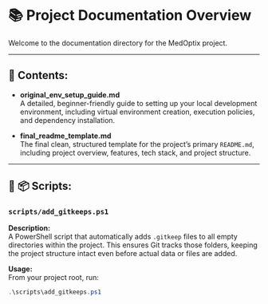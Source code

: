 # 📚 Project Documentation Overview

Welcome to the documentation directory for the MedOptix project.

---

## 📂 Contents:

- **original_env_setup_guide.md**  
  A detailed, beginner-friendly guide to setting up your local development environment, including virtual environment creation, execution policies, and dependency installation.

- **final_readme_template.md**  
  The final clean, structured template for the project’s primary `README.md`, including project overview, features, tech stack, and project structure.

---

## 📜 📦 Scripts:

### `scripts/add_gitkeeps.ps1`

**Description:**  
A PowerShell script that automatically adds `.gitkeep` files to all empty directories within the project. This ensures Git tracks those folders, keeping the project structure intact even before actual data or files are added.

**Usage:**  
From your project root, run:

```powershell
.\scripts\add_gitkeeps.ps1
